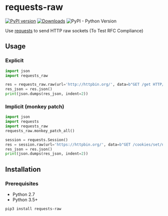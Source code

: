# requests-raw
[![PyPI version](https://img.shields.io/pypi/v/requests-raw)](https://pypi.org/project/requests-raw/)
[![Downloads](https://pepy.tech/badge/requests-raw)](https://pepy.tech/project/requests-raw)
![PyPI - Python Version](https://img.shields.io/pypi/pyversions/requests-raw)  

Use [requests](https://requests.readthedocs.io/) to send HTTP raw sockets (To Test RFC Compliance)

## Usage
### Explicit
```python
import json
import requests_raw

res = requests_raw.raw(url='http://httpbin.org/', data=b"GET /get HTTP/1.1\r\nHost: httpbin.org\r\n\r\n")
res_json = res.json()
print(json.dumps(res_json, indent=2))
```

### Implicit (monkey patch)
```python
import json
import requests
import requests_raw
requests_raw.monkey_patch_all()

session = requests.Session()
res = session.raw(url='https://httpbin.org/', data=b"GET /cookies/set/name/value HTTP/1.1\r\nHost: httpbin.org\r\n\r\n")
res_json = res.json()
print(json.dumps(res_json, indent=2))
```

## Installation
### Prerequisites
* Python 2.7
* Python 3.5+

```sh
pip3 install requests-raw
```
